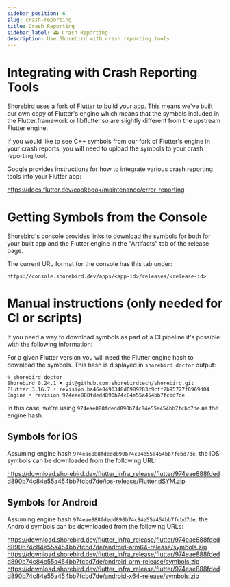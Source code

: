 ```yaml
---
sidebar_position: 6
slug: crash-reporting
title: Crash Reporting
sidebar_label: 🚑 Crash Reporting
description: Use Shorebird with crash reporting tools
---
```


# Integrating with Crash Reporting Tools

Shorebird uses a fork of Flutter to build your app. This means we've built our
own copy of Flutter's engine which means that the symbols included in the
Flutter.framework or libflutter.so are slightly different from the upstream
Flutter engine.

If you would like to see C++ symbols from our fork of Flutter's engine in your
crash reports, you will need to upload the symbols to your crash reporting tool.

Google provides instructions for how to integrate various crash reporting tools
into your Flutter app:

https://docs.flutter.dev/cookbook/maintenance/error-reporting

# Getting Symbols from the Console

Shorebird's console provides links to download the symbols for both for your
built app and the Flutter engine in the "Artifacts" tab of the release page.

The current URL format for the console has this tab under:

```
https://console.shorebird.dev/apps/<app-id>/releases/<release-id>
```

# Manual instructions (only needed for CI or scripts)

If you need a way to download symbols as part of a CI pipeline it's possible
with the following information:

For a given Flutter version you will need the Flutter engine hash
to download the symbols. This hash is displayed in `shorebird doctor`
output:

```
% shorebird doctor
Shorebird 0.24.1 • git@github.com:shorebirdtech/shorebird.git
Flutter 3.16.7 • revision ba46e8490348d6989283c9cff2b95727f0969d04
Engine • revision 974eae888fdedd890b74c84e55a454bb7fcbd7de
```

In this case, we're using `974eae888fdedd890b74c84e55a454bb7fcbd7de` as the
engine hash.

## Symbols for iOS

Assuming engine hash `974eae888fdedd890b74c84e55a454bb7fcbd7de`, the iOS symbols
can be downloaded from the following URL:

https://download.shorebird.dev/flutter_infra_release/flutter/974eae888fdedd890b74c84e55a454bb7fcbd7de/ios-release/Flutter.dSYM.zip

## Symbols for Android

Assuming engine hash `974eae888fdedd890b74c84e55a454bb7fcbd7de`, the Android
symbols can be downloaded from the following URLs:

https://download.shorebird.dev/flutter_infra_release/flutter/974eae888fdedd890b74c84e55a454bb7fcbd7de/android-arm64-release/symbols.zip
https://download.shorebird.dev/flutter_infra_release/flutter/974eae888fdedd890b74c84e55a454bb7fcbd7de/android-arm-release/symbols.zip
https://download.shorebird.dev/flutter_infra_release/flutter/974eae888fdedd890b74c84e55a454bb7fcbd7de/android-x64-release/symbols.zip
